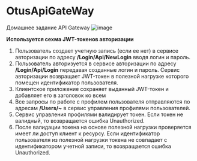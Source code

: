 # OtusApiGateWay
Домашнее задание API Gateway
![image](https://user-images.githubusercontent.com/60660331/180840737-a3e03752-b02c-46a6-8e76-aad01b8d938f.png)

**Используется сехма JWT-токенов авторизации**
1. Пользователь создает учетную запись (если ее нет) в сервисе авторизации по адресу **/Login/Api/NewLogin** вводя логин и пароль.
2. Пользователь авторизуется в сервисе авторизации по адресу **/Login/Api/Login** передавая созданные логин и пароль. Сервис авторизации возвращает JWT-токен в полезной нагрузке которого помещен идентификатор пользователя. 
3. Клиентское приложение сохраняет выданный JWT-токен и добавляет его в заголовок ко всем
4. Все запросы по работе с профилем пользователя отправляются по адресам **/Users/~** в сервис управления профилями пользователей.
5. Сервис управления профилями валидирует токен. Если токен не валидный, то возвращается ошибка Unauthorized.
6. После валидации токена на основе полезной нагрузки проверяется имеет ли доступ клиент к ресурсу. Если идентификатор пользователя из полезной нагрузки токена не совпадает с идентификатором учетной записи, то возвращается ошибка Unauthorized.
